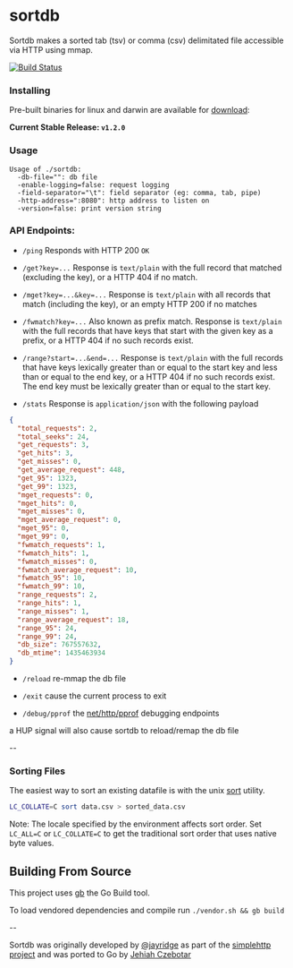 sortdb
======

Sortdb makes a sorted tab (tsv) or comma (csv) delimitated file accessible via HTTP using mmap.

[![Build Status](https://secure.travis-ci.org/jehiah/sortdb.svg?branch=master)](http://travis-ci.org/jehiah/sortdb)

### Installing

Pre-built binaries for linux and darwin are available for [download](https://github.com/jehiah/sortdb/releases):

**Current Stable Release: `v1.2.0`**

### Usage

    Usage of ./sortdb:
      -db-file="": db file
      -enable-logging=false: request logging
      -field-separator="\t": field separator (eg: comma, tab, pipe)
      -http-address=":8080": http address to listen on
      -version=false: print version string

### API Endpoints:

 * `/ping`  Responds with HTTP 200 `OK`

 * `/get?key=...` Response is `text/plain` with the full record that matched
   (excluding the key), or a HTTP 404 if no match.
    
 * `/mget?key=...&key=...` Response is `text/plain` with all records that match
   (including the key), or an empty HTTP 200 if no matches

 * `/fwmatch?key=...` Also known as prefix match. Response is `text/plain` with
   the full records that have keys that start with the given key as a prefix,
   or a HTTP 404 if no such records exist.

 * `/range?start=...&end=...` Response is `text/plain` with the full records
   that have keys lexically greater than or equal to the start key and less
   than or equal to the end key, or a HTTP 404 if no such records exist. The end key
   must be lexically greater than or equal to the start key.

 * `/stats` Response is `application/json` with the following payload

```json
{
  "total_requests": 2,
  "total_seeks": 24,
  "get_requests": 3,
  "get_hits": 3,
  "get_misses": 0,
  "get_average_request": 448,
  "get_95": 1323,
  "get_99": 1323,
  "mget_requests": 0,
  "mget_hits": 0,
  "mget_misses": 0,
  "mget_average_request": 0,
  "mget_95": 0,
  "mget_99": 0,
  "fwmatch_requests": 1,
  "fwmatch_hits": 1,
  "fwmatch_misses": 0,
  "fwmatch_average_request": 10,
  "fwmatch_95": 10,
  "fwmatch_99": 10,
  "range_requests": 2,
  "range_hits": 1,
  "range_misses": 1,
  "range_average_request": 18,
  "range_95": 24,
  "range_99": 24,
  "db_size": 767557632,
  "db_mtime": 1435463934
}
```
 
 * `/reload` re-mmap the db file
 
 * `/exit` cause the current process to exit
 
 * `/debug/pprof` the [net/http/pprof](http://golang.org/pkg/net/http/pprof/) debugging endpoints

a HUP signal will also cause sortdb to reload/remap the db file

--

###  Sorting Files

The easiest way to sort an existing datafile is with the unix [sort](http://unixhelp.ed.ac.uk/CGI/man-cgi?sort) utility.

```bash
LC_COLLATE=C sort data.csv > sorted_data.csv
```

Note: The locale specified by the environment affects sort order. Set `LC_ALL=C` or `LC_COLLATE=C` to get the traditional sort order that uses native byte values.

## Building From Source

This project uses [gb](https://getgb.io/) the Go Build tool. 

To load vendored dependencies and compile run `./vendor.sh && gb build`

--

Sortdb was originally developed by [@jayridge](https://github.com/jayridge) as part of the [simplehttp project](https://github.com/bitly/simplehttp/tree/master/sortdb) and was ported to Go by [Jehiah Czebotar](https://jehiah.cz/)
